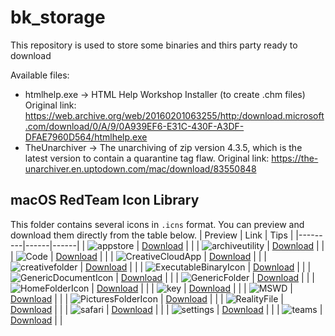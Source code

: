 # bk_storage
This repository is used to store some binaries and thirs party ready to download

Available files:
 - htmlhelp.exe -> HTML Help Workshop Installer (to create .chm files)
                   Original link: https://web.archive.org/web/20160201063255/http:/download.microsoft.com/download/0/A/9/0A939EF6-E31C-430F-A3DF-DFAE7960D564/htmlhelp.exe
 - TheUnarchiver -> The unarchiving of zip version 4.3.5, which is the latest version to contain a quarantine tag flaw.
                   Original link: https://the-unarchiver.en.uptodown.com/mac/download/83550848

## macOS RedTeam Icon Library

This folder contains several icons in `.icns` format. You can preview and download them directly from the table below.
| Preview | Link | Tips |
|---------|------|------|
| ![appstore](macos-icon/preview/appstore.png) | [Download](https://raw.githubusercontent.com/ton-repo/macos-icons/main/appstore.icns) | |
| ![archiveutility](macos-icon/preview/archiveutility.png) | [Download](https://raw.githubusercontent.com/ton-repo/macos-icons/main/archiveutility.icns) |  |
| ![Code](macos-icon/preview/Code.png) | [Download](https://raw.githubusercontent.com/ton-repo/macos-icons/main/Code.icns) |  |
| ![CreativeCloudApp](macos-icon/preview/CreativeCloudApp.png) | [Download](https://raw.githubusercontent.com/ton-repo/macos-icons/main/CreativeCloudApp.icns) |  |
| ![creativefolder](macos-icon/preview/creativefolder.png) | [Download](https://raw.githubusercontent.com/ton-repo/macos-icons/main/creativefolder.icns) |  |
| ![ExecutableBinaryIcon](macos-icon/preview/ExecutableBinaryIcon.png) | [Download](https://raw.githubusercontent.com/ton-repo/macos-icons/main/ExecutableBinaryIcon.icns) |  |
| ![GenericDocumentIcon](macos-icon/preview/GenericDocumentIcon.png) | [Download](https://raw.githubusercontent.com/ton-repo/macos-icons/main/GenericDocumentIcon.icns) |  |
| ![GenericFolder](macos-icon/preview/GenericFolder.png) | [Download](https://raw.githubusercontent.com/ton-repo/macos-icons/main/GenericFolder.icns) |  |
| ![HomeFolderIcon](macos-icon/preview/HomeFolderIcon.png) | [Download](https://raw.githubusercontent.com/ton-repo/macos-icons/main/HomeFolderIcon.icns) |  |
| ![key](macos-icon/preview/key.png) | [Download](https://raw.githubusercontent.com/ton-repo/macos-icons/main/key.icns) |  |
| ![MSWD](macos-icon/preview/MSWD.png) | [Download](https://raw.githubusercontent.com/ton-repo/macos-icons/main/MSWD.icns) |  |
| ![PicturesFolderIcon](macos-icon/preview/PicturesFolderIcon.png) | [Download](https://raw.githubusercontent.com/ton-repo/macos-icons/main/PicturesFolderIcon.icns) |  |
| ![RealityFile](macos-icon/preview/RealityFile.png) | [Download](https://raw.githubusercontent.com/ton-repo/macos-icons/main/RealityFile.icns) |  |
| ![safari](macos-icon/preview/safari.png) | [Download](https://raw.githubusercontent.com/ton-repo/macos-icons/main/safari.icns) |  |
| ![settings](macos-icon/preview/settings.png) | [Download](https://raw.githubusercontent.com/ton-repo/macos-icons/main/settings.icns) |  |
| ![teams](macos-icon/preview/teams.png) | [Download](https://raw.githubusercontent.com/ton-repo/macos-icons/main/teams.icns) |  |
